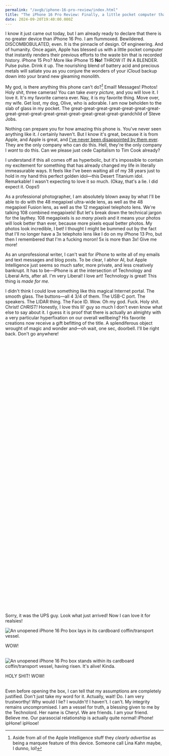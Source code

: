 ```yaml
---
permalink: "/avgb/iphone-16-pro-review/index.html"
title: "The iPhone 16 Pro Review: Finally, a little pocket computer that fills the gaping void in my soul"
date: 2024-09-20T19:40:00.000Z
---
```


I know it just came out today, but I am already ready to declare that there is no greater device than iPhone 16 Pro. I am flummoxed. Bewildered. DISCOMBOBULATED, even. It is the pinnacle of design. Of engineering. And of humanity. Once again, Apple has blessed us with a little pocket computer that instantly renders their previous efforts to the waste bin that is recorded history. iPhone 15 Pro? More like iPhone 15 **No!** THROW IT IN A BLENDER. Pulse pulse. Drink it up. The nourishing blend of battery acid and precious metals will satiate you as you conjure the wonders of your iCloud backup down into your brand new gleaming monolith.

My god, is there anything this phone can't do?[^1] Email! Messages! Photos! Holy shit, three cameras! You can take *every picture,* and you will love it. I love it. It's my favorite camera ever. Nay, it is my favorite thing. Move over, my wife. Get lost, my dog, Olive, who is adorable. I am now beholden to the slab of glass in my pocket. The great-great-great-great-great-great-great-great-great-great-great-great-great-great-great-great-grandchild of Steve Jobs.

Nothing can prepare you for how amazing this phone is. You've never seen anything like it. *I* certainly haven't. But I know it's great, because it is from Apple, and Apple is great, and [I've never been disappointed by them ever](https://gkeenan.co/avgb/the-meat-grinder/). They are the only company who can do this. Hell, they're the only company I *want* to do this. Can we please just cede Capitalism to Tim Cook already?

I understand if this all comes off as hyperbolic, but it's impossible to contain my excitement for something that has already changed my life in literally immeasurable ways. It feels like I've been waiting all of my 38 years just to hold in my hand this perfect golden idol—this Desert Titanium idol. Remarkable! I wasn't expecting to love it so much. (Okay, that's a lie. I did expect it. Oops!)

As a professional photographer, I am absolutely blown away by what I'll be able to do with the 48 megapixel ultra-wide lens, as well as the 48 megapixel Fusion lens, as well as the 12 megapixel telephoto lens. We're talking 108 combined megapixels! But let's break down the technical jargon for the laythey. 108 megapixels is *so many pixels* and it means your photos will look better than ever, because more pixels equal better photos. My photos look incredible, I bet! I thought I might be bummed out by the fact that I'll no longer have a 3x telephoto lens like I do on my iPhone 13 Pro, but then I remembered that I'm a fucking moron! 5x is more than 3x! Give me more!

As an unprofessional writer, I can't wait for iPhone to write all of my emails and text messages and blog posts. To be clear, I abhor AI, but Apple Intelligence just seems so much safer, more private, and less creatively bankrupt. It has to be—iPhone is at the intersection of Technology and Liberal Arts, after all. I'm very Liberal! I love art! Technology is great! This thing is *made for me.*

I didn't think I could love something like this magical Internet portal. The smooth glass. The buttons—all 4 3/4 of them. The USB-C port. The speakers. The LIDAR thing. The Face ID. Wow. Oh my god. Fuck. Holy shit. Christ! *CHRIST!* Honestly, I love this lil' guy so much I don't even know what else to say about it. I guess it is proof that there is actually an almighty with a very particular hyperfixation on our overall wellbeing? His favorite creations now receive a gift befitting of the title. A splendiferous object wrought of magic and wonder and—oh wait, one sec, doorbell. I'll be right back. Don't go anywhere!







<br><br><br><br><br><br><br><br><br><br><br><br><br><br><br><br><br><br><br><br><br><br><br><br><br><br><br><br><br><br><br><br><br><br><br><br><br><br><br><br><br><br><br><br><br><br><br><br><br><br>











Sorry, it was the UPS guy. Look what just arrived! Now I can love it for realsies!

![An unopened iPhone 16 Pro box lays in its cardboard coffin/transport vessel.](https://avgb.b-cdn.net/img/iphone16probox.jpg)

<div class="imgcap">WOW!</div><br>

![An unopened iPhone 16 Pro box stands within its cardboard coffin/transport vessel, having risen. It's alive! Kinda.](https://avgb.b-cdn.net/img/iphone16prostand.jpg)

<div class="imgcap">HOLY SHIT! WOW!</div><br>

Even before opening the box, I can tell that my assumptions are completely justified. Don't just take my word for it. Actually, wait! Do. I am very trustworthy! Why would I lie? I wouldn't! I haven't. I can't. My integrity remains uncompromised. I am a vessel for truth, a blessing given to me by the Technolord. Her name is Cheryl. We are friends. I am your friend. Believe me. Our parasocial relationship is actually quite normal! iPhone! ipHone! ipHooe!

[^1]: Aside from all of the Apple Intelligence stuff they *clearly advertise* as being a marquee feature of this device. Someone call Lina Kahn maybe, I dunno, lol!